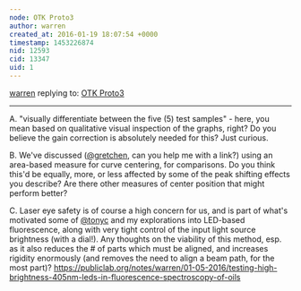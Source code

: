 ```yaml
---
node: OTK Proto3
author: warren
created_at: 2016-01-19 18:07:54 +0000
timestamp: 1453226874
nid: 12593
cid: 13347
uid: 1
---
```




[warren](../profile/warren) replying to: [OTK Proto3](../notes/stoft/01-19-2016/otk-proto3)

----
A. "visually differentiate between the five (5) test samples" - here, you mean based on qualitative visual inspection of the graphs, right? Do you believe the gain correction is absolutely needed for this? Just curious.

B. We've discussed ([@gretchen](/profile/gretchen), can you help me with a link?) using an area-based measure for curve centering, for comparisons. Do you think this'd be equally, more, or less affected by some of the peak shifting effects you describe? Are there other measures of center position that might perform better?

C. Laser eye safety is of course a high concern for us, and is part of what's motivated some of [@tonyc](/profile/tonyc) and my explorations into LED-based fluorescence, along with very tight control of the input light source brightness (with a dial!). Any thoughts on the viability of this method, esp. as it also reduces the # of parts which must be aligned, and increases rigidity enormously (and removes the need to align a beam path, for the most part)? https://publiclab.org/notes/warren/01-05-2016/testing-high-brightness-405nm-leds-in-fluorescence-spectroscopy-of-oils
